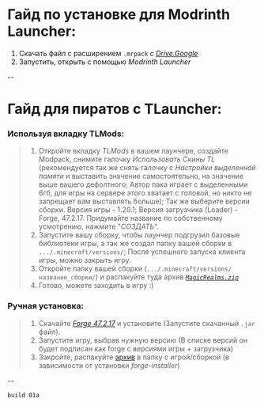 # __Гайд по установке для Modrinth Launcher:__
1. Скачать файл с расширением `.mrpack` с *[Drive.Google](https://drive.google.com/drive/u/0/folders/1YQpbx0lfk7AYB39lV-Wnwp5aPDIsJqUE)*
2. Запустить, открыть с помощью *Modrinth Launcher*

--

# __Гайд для пиратов с TLauncher:__

### Используя вкладку TLMods:
> 1. Откройте вкладку *TLMods* в вашем лаунчере, создайте Modpack, снимите галочку *Использовать Скины TL* (рекомендуется так же снять галочку с *Настройки выделенной памяти* и выставить значение самостоятельно, на значение выше вашего дефолтного; Автор пака играет с выделенными 6гб, для игры на сервере этого хватает с головой, но никто не запрещает вам выставлять больше); Так же выберите версии сборки. Версия игры - 1.20.1; Версия загрузчика (Loader) - Forge, 47.2.17. Придумайте название по собственному усмотрению, нажмите "*СОЗДАТЬ*".
> 2. Запустите вашу сборку, чтобы лаунчер подгрузил базовые библиотеки игры, а так же создал папку вашей сборки в `.../.minecraft/versions/`; После успешного запуска клиента игры, можно закрыть игру.
> 3. Откройте папку вашей сборки (`.../.minecraft/versions/название_сборки/`) и распакуйте туда архив *[`MagicRealms.zip`](https://drive.google.com/drive/u/0/folders/1YQpbx0lfk7AYB39lV-Wnwp5aPDIsJqUE)*
> 4. Готово, можете заходить в игру :)

### Ручная установка:
> 1. Скачайте [*Forge 47.2.17*](https://maven.minecraftforge.net/net/minecraftforge/forge/1.20.1-47.2.17/forge-1.20.1-47.2.17-installer.jar) и установите (Запустите скачанный `.jar` файл).
> 2. Запустите игру, выбрав нужную версию (В списке версий он будет подписан как forge с версиями игры + загрузчика)
> 3. Закройте, распакуйте [архив](https://drive.google.com/drive/u/0/folders/1YQpbx0lfk7AYB39lV-Wnwp5aPDIsJqUE) в папку с игрой/сборкой (в зависимости от установки *forge-installer*)

--

`build 01a`
